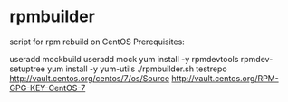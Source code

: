 # rpmbuilder
script for rpm rebuild on CentOS
Prerequisites:

useradd mockbuild
useradd mock
yum install -y rpmdevtools
rpmdev-setuptree
yum install -y yum-utils
./rpmbuilder.sh testrepo http://vault.centos.org/centos/7/os/Source http://vault.centos.org/RPM-GPG-KEY-CentOS-7
